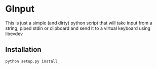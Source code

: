 # GInput

This is just a simple (and dirty) python script that will take input from a string, piped stdin or clipboard and send it to a virtual keyboard using libevdev

## Installation
```
python setup.py install
```
